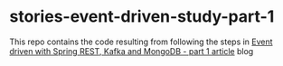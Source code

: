# stories-event-driven-study-part-1
This repo contains the code resulting from following the steps in [Event driven with Spring REST, Kafka and MongoDB - part 1 article](https://joaovicente.github.io/2018-02-22-event-driven-with-spring-rest-kafka-and-mongodb-part1/) blog
